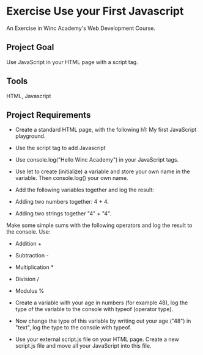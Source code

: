 # Exercise Use your First Javascript
An Exercise in Winc Academy's Web Development Course.

## Project Goal
Use JavaScript in your HTML page with a script tag.
  
## Tools
HTML, Javascript

## Project Requirements
* Create a standard HTML page, with the following h1: My first JavaScript playground.
* Use the script tag to add Javascript
* Use console.log("Hello Winc Academy") in your JavaScript tags.
* Use let to create (initialize) a variable and store your own name in the variable. Then console.log() your own name.

* Add the following variables together and log the result:
* Adding two numbers together: 4 + 4.
* Adding two strings together "4" + "4".

Make some simple sums with the following operators and log the result to the console. Use:
* Addition +
* Subtraction -
* Multiplication *
* Division /
* Modulus %

* Create a variable with your age in numbers (for example 48), log the type of the variable to the console with typeof (operator type).
* Now change the type of this variable by writing out your age ("48") in "text", log the type to the console with typeof.
* Use your external script.js file on your HTML page. Create a new script.js file and move all your JavaScript into this file.
